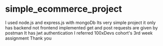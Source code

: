 # simple_ecommerce_project
I used node.js and express.js with mongoDb 
Its very simple project it only has backend not frontend implemented
get and post requests are given by postman
It  has jwt authentication
I referred 100xDevs cohort's 3rd week assignment 
Thank you
